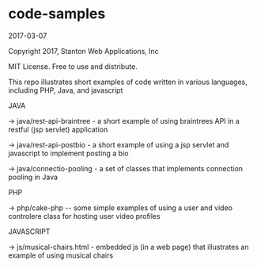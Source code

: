 # code-samples
2017-03-07

Copyright 2017, Stanton Web Applications, Inc

MIT License.  Free to use and distribute.

This repo illustrates short examples of code written in various languages, including PHP, Java, and javascript

JAVA

-> java/rest-api-braintree - a short example of using braintrees API in a restful (jsp servlet) application

-> java/rest-api-postbio - a short example of using a jsp servlet and javascript to implement posting a bio

-> java/connectio-pooling - a set of classes that implements connection pooling in Java

PHP

-> php/cake-php -- some simple examples of using a user and video controlere class for hosting user video profiles 

JAVASCRIPT

-> js/musical-chairs.html - embedded js (in a web page) that illustrates an example of using musical chairs

